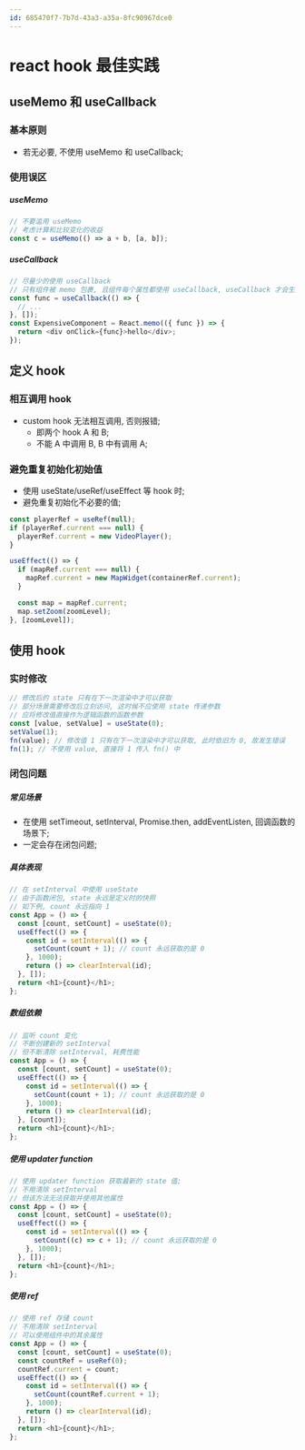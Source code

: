 ```yaml
---
id: 685470f7-7b7d-43a3-a35a-8fc90967dce0
---
```


# react hook 最佳实践

## useMemo 和 useCallback

### 基本原则

- 若无必要, 不使用 useMemo 和 useCallback;

### 使用误区

##### useMemo

```typescript
// 不要滥用 useMemo
// 考虑计算和比较变化的收益
const c = useMemo(() => a + b, [a, b]);
```

##### useCallback

```typescript
// 尽量少的使用 useCallback
// 只有组件被 memo 包裹, 且组件每个属性都使用 useCallback, useCallback 才会生效
const func = useCallback(() => {
  // ...
}, []);
const ExpensiveComponent = React.memo(({ func }) => {
  return <div onClick={func}>hello</div>;
});
```

## 定义 hook

### 相互调用 hook

- custom hook 无法相互调用, 否则报错;
  - 即两个 hook A 和 B;
  - 不能 A 中调用 B, B 中有调用 A;

### 避免重复初始化初始值

- 使用 useState/useRef/useEffect 等 hook 时;
- 避免重复初始化不必要的值;

```typescript
const playerRef = useRef(null);
if (playerRef.current === null) {
  playerRef.current = new VideoPlayer();
}

useEffect(() => {
  if (mapRef.current === null) {
    mapRef.current = new MapWidget(containerRef.current);
  }

  const map = mapRef.current;
  map.setZoom(zoomLevel);
}, [zoomLevel]);
```

## 使用 hook

### 实时修改

```typescript
// 修改后的 state 只有在下一次渲染中才可以获取
// 部分场景需要修改后立刻访问, 这时候不应使用 state 传递参数
// 应将修改值直接作为逻辑函数的函数参数
const [value, setValue] = useState(0);
setValue(1);
fn(value); // 修改值 1 只有在下一次渲染中才可以获取, 此时依旧为 0, 故发生错误
fn(1); // 不使用 value, 直接将 1 传入 fn() 中
```

### 闭包问题

##### 常见场景

- 在使用 setTimeout, setInterval, Promise.then, addEventListen, 回调函数的场景下;
- 一定会存在闭包问题;

##### 具体表现

```typescript
// 在 setInterval 中使用 useState
// 由于函数闭包, state 永远是定义时的快照
// 如下例, count 永远指向 1
const App = () => {
  const [count, setCount] = useState(0);
  useEffect(() => {
    const id = setInterval(() => {
      setCount(count + 1); // count 永远获取的是 0
    }, 1000);
    return () => clearInterval(id);
  }, []);
  return <h1>{count}</h1>;
};
```

##### 数组依赖

```typescript
// 监听 count 变化
// 不断创建新的 setInterval
// 但不断清除 setInterval, 耗费性能
const App = () => {
  const [count, setCount] = useState(0);
  useEffect(() => {
    const id = setInterval(() => {
      setCount(count + 1); // count 永远获取的是 0
    }, 1000);
    return () => clearInterval(id);
  }, [count]);
  return <h1>{count}</h1>;
};
```

##### 使用 updater function

```typescript
// 使用 updater function 获取最新的 state 值;
// 不用清除 setInterval
// 但该方法无法获取并使用其他属性
const App = () => {
  const [count, setCount] = useState(0);
  useEffect(() => {
    const id = setInterval(() => {
      setCount((c) => c + 1); // count 永远获取的是 0
    }, 1000);
  }, []);
  return <h1>{count}</h1>;
};
```

##### 使用 ref

```typescript
// 使用 ref 存储 count
// 不用清除 setInterval
// 可以使用组件中的其余属性
const App = () => {
  const [count, setCount] = useState(0);
  const countRef = useRef(0);
  countRef.current = count;
  useEffect(() => {
    const id = setInterval(() => {
      setCount(countRef.current + 1);
    }, 1000);
    return () => clearInterval(id);
  }, []);
  return <h1>{count}</h1>;
};
```
